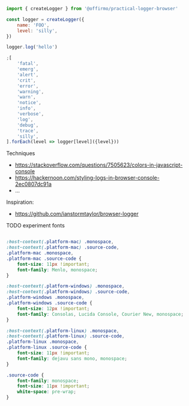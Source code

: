 

```js
import { createLogger } from '@offirmo/practical-logger-browser'

const logger = createLogger({
	name: 'FOO',
	level: 'silly',
})

logger.log('hello')

;[
	'fatal',
	'emerg',
	'alert',
	'crit',
	'error',
	'warning',
	'warn',
	'notice',
	'info',
	'verbose',
	'log',
	'debug',
	'trace',
	'silly',
].forEach(level => logger[level]({level}))

```
Techniques
- https://stackoverflow.com/questions/7505623/colors-in-javascript-console
- https://hackernoon.com/styling-logs-in-browser-console-2ec0807dc91a
- ...

Inspiration:
- https://github.com/ianstormtaylor/browser-logger


TODO experiment fonts
```css

:host-context(.platform-mac) .monospace,
:host-context(.platform-mac) .source-code,
.platform-mac .monospace,
.platform-mac .source-code {
    font-size: 11px !important;
    font-family: Menlo, monospace;
}

:host-context(.platform-windows) .monospace,
:host-context(.platform-windows) .source-code,
.platform-windows .monospace,
.platform-windows .source-code {
    font-size: 12px !important;
    font-family: Consolas, Lucida Console, Courier New, monospace;
}

:host-context(.platform-linux) .monospace,
:host-context(.platform-linux) .source-code,
.platform-linux .monospace,
.platform-linux .source-code {
    font-size: 11px !important;
    font-family: dejavu sans mono, monospace;
}

.source-code {
    font-family: monospace;
    font-size: 11px !important;
    white-space: pre-wrap;
}

```
